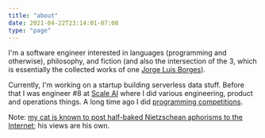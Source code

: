 ```yaml
---
title: "about"
date: 2021-04-22T23:14:01-07:00
type: "page"
---
```


I'm a software engineer interested in languages (programming and otherwise), philosophy, and fiction (and also the intersection of the 3, which is essentially the collected works of one [Jorge Luis Borges](https://www.amazon.com/Ficciones-Jorge-Luis-Borges/dp/0802130305)).

Currently, I'm working on a startup building serverless data stuff. Before that I was engineer #8 at [Scale AI](http://scale.com/) where I did various engineering, product and operations things. A long time ago I did [programming competitions](http://stats.ioinformatics.org/people/3063).

Note: [my cat is known to post half-baked Nietzschean aphorisms to the Internet](https://www.instagram.com/p/CFYkDzHHrrH/); his views are his own.
